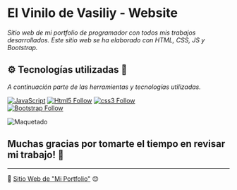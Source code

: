 # El Vinilo de Vasiliy - Website

_Sitio web de mi portfolio de programador con todos mis trabajos desarrollados. Este sitio web se ha elaborado con HTML, CSS, JS y Bootstrap._

## ⚙️ Tecnologías utilizadas 🚀

_A continuación parte de las herramientas y tecnologías utilizadas._

[![JavaScript](https://img.shields.io/badge/JavaScript-F7DF1E?style=for-the-badge&logo=javascript&logoColor=white&labelColor=101010)](#)
[![Html5 Follow](https://img.shields.io/badge/HTML5-E34F26?style=for-the-badge&logo=html5&logoColor=white&labelColor=101010)](#)
[![css3 Follow](https://img.shields.io/badge/CSS3-1572B6?style=for-the-badge&logo=css3&logoColor=white&labelColor=101010)](#)
</br>
[![Bootstrap Follow](https://img.shields.io/badge/Bootstrap-563D7C?style=for-the-badge&logo=bootstrap&logoColor=white&labelColor=101010)](#)

![Maquetado](https://github.com/iwill88/Portfolio/blob/master/Imagenes/Profile_picture.jpg)

## Muchas gracias por tomarte el tiempo en revisar mi trabajo! 🎁

---
📌 [Sitio Web de "Mi Portfolio"](https://iwill88.github.io/Portfolio/) 😊

